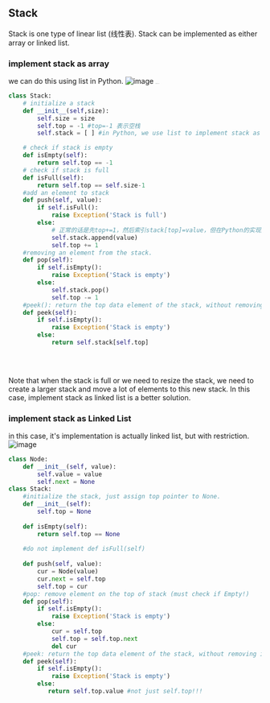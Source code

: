 ## Stack

Stack is one type of linear list (线性表). Stack can be implemented as either array or linked list.

### implement stack as array

we can do this using list in Python.
![image](https://user-images.githubusercontent.com/72336341/154809675-721c6286-4f85-4d2d-9470-b1ffb7b86504.png)
<img src="https://user-images.githubusercontent.com/72336341/154809675-721c6286-4f85-4d2d-9470-b1ffb7b86504.png" alt="description to the pic" style="zoom:5%;" />
```python
class Stack:
    # initialize a stack
    def __init__(self,size):
        self.size = size
        self.top = -1 #top=-1 表示空栈
        self.stack = [ ] #in Python, we use list to implement stack as array

    # check if stack is empty
    def isEmpty(self):
        return self.top == -1
	# check if stack is full
    def isFull(self):
        return self.top == self.size-1
	#add an element to stack
    def push(self, value): 
        if self.isFull():
            raise Exception('Stack is full')
        else:
            # 正常的话是先top+=1，然后索引stack[top]=value，但在Python的实现方式不太一样，要注意!
            self.stack.append(value)
            self.top += 1
    #removing an element from the stack.
    def pop(self):
        if self.isEmpty():
            raise Exception('Stack is empty')
        else:
            self.stack.pop()
            self.top -= 1
    #peek(): return the top data element of the stack, without removing it.
    def peek(self):
        if self.isEmpty():
            raise Exception('Stack is empty')
        else:
            return self.stack[self.top]
        
        
    
```



Note that when the stack is full or we need to resize the stack, we need to create a larger stack and move a lot of elements to this new stack. In this case, implement stack as linked list is a better solution.

### implement stack as Linked List

in this case, it's implementation is actually linked list, but with restriction.
![image](https://user-images.githubusercontent.com/72336341/154809671-38e97e96-d4b5-4e73-82ff-bdf87a1bccdb.png)

```python
class Node:
    def __init__(self, value):
        self.value = value
        self.next = None
class Stack:
    #initialize the stack, just assign top pointer to None.
    def __init__(self): 
        self.top = None
        
    def isEmpty(self):
        return self.top == None
    
    #do not implement def isFull(self)
    
    def push(self, value):
        cur = Node(value)
        cur.next = self.top
        self.top = cur
    #pop: remove element on the top of stack (must check if Empty!)    
    def pop(self):
        if self.isEmpty():
        	raise Exception('Stack is empty')
        else:
            cur = self.top
            self.top = self.top.next
            del cur
    #peek: return the top data element of the stack, without removing it. 
    def peek(self):
        if self.isEmpty():
        	raise Exception('Stack is empty')
        else:
           return self.top.value #not just self.top!!!
        
        
```


